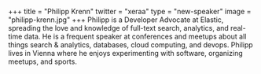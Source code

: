 +++
title = "Philipp Krenn"
twitter = "xeraa"
type = "new-speaker"
image = "philipp-krenn.jpg"
+++
Philipp is a Developer Advocate at Elastic, spreading the love and knowledge of full-text search, analytics, and real-time data. He is a frequent speaker at conferences and meetups about all things search & analytics, databases, cloud computing, and devops. Philipp lives in Vienna where he enjoys experimenting with software, organizing meetups, and sports.